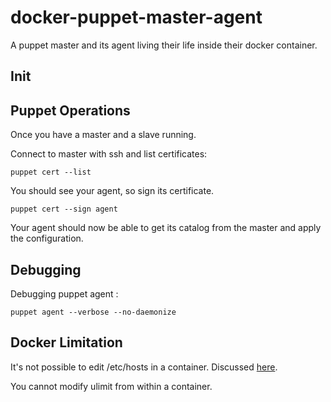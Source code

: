 docker-puppet-master-agent
==========================

A puppet master and its agent living their life inside their docker container.

## Init

## Puppet Operations

Once you have a master and a slave running.

Connect to master with ssh and list certificates:
```
puppet cert --list
```

You should see your agent, so sign its certificate.
```
puppet cert --sign agent
```

Your agent should now be able to get its catalog from the master and apply the configuration.


## Debugging

Debugging puppet agent :
```
puppet agent --verbose --no-daemonize
```

## Docker Limitation

It's not possible to edit /etc/hosts in a container. Discussed [here](https://github.com/dotcloud/docker/issues/2267).

You cannot modify ulimit from within a container.
